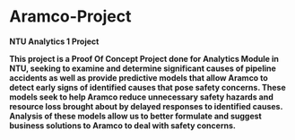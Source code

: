 # Aramco-Project
<b>NTU Analytics 1 Project  

This project is a Proof Of Concept Project done for Analytics Module in NTU, seeking to examine and determine significant causes of pipeline accidents as well as provide predictive models that allow Aramco to detect early signs of identified causes that pose safety concerns. 
These models seek to help Aramco reduce unnecessary safety hazards and resource loss brought about by delayed responses to identified causes.
Analysis of these models allow us to better formulate and suggest business solutions to Aramco to deal with safety concerns.
